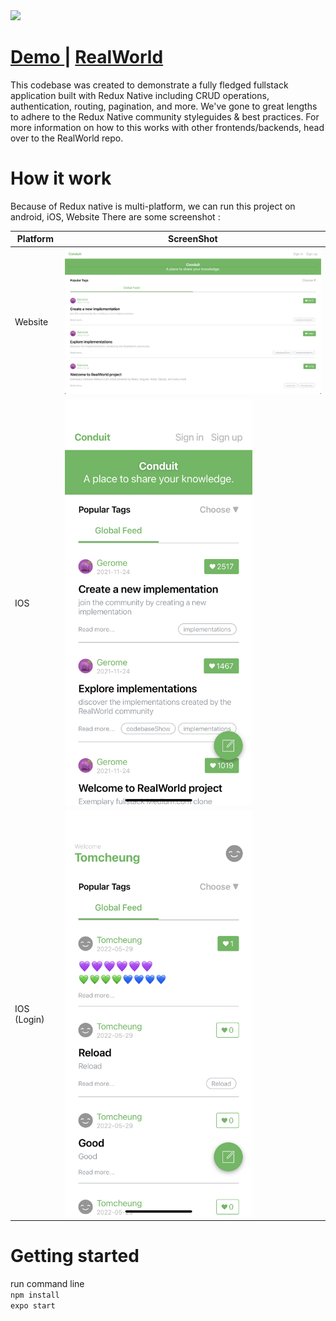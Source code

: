<img src="https://user-images.githubusercontent.com/53444480/171209502-12d4c78b-ac55-4f9e-80ee-bc2b92a61646.png"/>

# <a href='https://demo.realworld.io/#/'>Demo </a>   | <a href='https://github.com/gothinkster/realworld'> RealWorld</a>

This codebase was created to demonstrate a fully fledged fullstack application built with Redux Native including CRUD operations, authentication, routing, pagination, and more.  We've gone to great lengths to adhere to the Redux Native community styleguides & best practices.  For more information on how to this works with other frontends/backends, head over to the RealWorld repo.

# How it work

Because of Redux native is multi-platform, we can run this project on android, iOS, Website
There are some screenshot :

| Platform  | ScreenShot |
| ------------- | ------------- |
| Website  | <img src="https://raw.githubusercontent.com/tomcheung99/realworld_reduxnative/main/media/ReadWorldwebsite.png" width="800" height="auto"/>  |
| IOS      | <img src="https://raw.githubusercontent.com/tomcheung99/realworld_reduxnative/main/media/ReadWorldIosUnLogin.png" width="300" height="auto"/> |
| IOS (Login) | <img src="https://raw.githubusercontent.com/tomcheung99/realworld_reduxnative/main/media/ReadWorldIosLogin.png" width="300" height="auto"/> |

# Getting started
run command line <br>
`npm install`<br>
`expo start`
